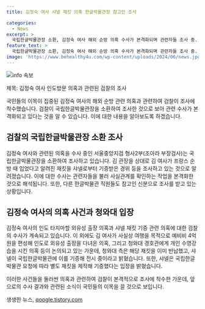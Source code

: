 ```yaml
---
title: 김정숙 여사 샤넬 재킷 의혹 한글박물관장 참고인 조사

categories:
  - News
excerpt: >
  국립한글박물관장 소환, 김정숙 여사 해외 순방 의혹 수사가 본격화되며 관련자들 조사 중. 검찰, 김 여사가 프랑스 순방 때 입었다는 샤넬 재킷 관련 조사 중. 의혹 외에도 여행 목적의 외유성 출장, 개인 수영강습 등 혐의 제기됨. 해당 의혹을 검찰에 고발한 서울시의원 이종배는 김 여사에 대한 수사가 진행 중이며, 형사2부가 본격적으로 수사에 착수하고 있음을 밝혔다.
feature_text: >
  국립한글박물관장 소환, 김정숙 여사 해외 순방 의혹 수사가 본격화되며 관련자들 조사 중. 검찰, 김 여사가 프랑스 순방 때 입었다는 샤넬 재킷 관련 조사 중. 의혹 외에도 여행 목적의 외유성 출장, 개인 수영강습 등 혐의 제기됨. 해당 의혹을 검찰에 고발한 서울시의원 이종배는 김 여사에 대한 수사가 진행 중이며, 형사2부가 본격적으로 수사에 착수하고 있음을 밝혔다.
image: 'https://www.behealthy4u.com/wp-content/uploads/2024/06/news.jpg'
---
```


<p><img src="https://www.behealthy4u.com/wp-content/uploads/2024/06/news.jpg" alt="info 속보" /></p>

<p>제목: 김정숙 여사 인도방문 의혹과 관련된 검찰의 조사</p>

<p>국민들의 이목이 집중된 김정숙 여사의 해외 순방 관련 의혹과 관련하여 검찰이 조사에 착수했습니다. 검찰이 국립한글박물관장을 소환하여 조사한 것으로 보아 관련 수사가 본격화되고 있다는 것을 알 수 있습니다. 이에 대한 내용을 알아보도록 하겠습니다. </p>

<h2 data-ke-size="size26">검찰의 국립한글박물관장 소환 조사</h2>

<p>김정숙 여사와 관련된 의혹을 수사 중인 서울중앙지검 형사2부(조아라 부장검사)는 국립한글박물관장을 소환하여 조사하고 있습니다. 김 관장을 상대로 김 여사가 프랑스 순방 때 입었다고 알려진 재킷을 샤넬로부터 기증받은 경위 등을 조사하고 있는 것으로 알려졌습니다. 이에 대한 수사는 관련자들을 불러 사실관계를 확인하는 작업을 본격화한 것으로 해석됩니다. 또한, 다른 한글박물관 직원들도 참고인 신분으로 조사를 받고 있는 상황입니다.</p>

<h2 data-ke-size="size26">김정숙 여사의 의혹 사건과 청와대 입장</h2>

<p>김정숙 여사의 인도 타지마할 외유성 출장 의혹과 샤넬 재킷 기증 관련 의혹에 대한 검찰의 수사가 계속되고 있습니다. 이 외에도 김 여사가 사실상 여행을 목적으로 예비비 4억 원을 편성해 인도로 외유성 출장을 다녀온 의혹, 그리고 청와대 경호관에게 개인 수영강습을 시킨 의혹 등이 논의되고 있는 가운데, 청와대 측은 해당 재킷을 이미 반납했고, 샤넬이 국립한글박물관에 이를 기증해 전시 중이라고 밝혔습니다. 또한, 샤넬은 국립한글박물관 요청에 따라 별도 재킷을 제작해 기증했다는 입장을 밝혔습니다.</p>

<p>이러한 사건들을 둘러싼 의혹과 관련하여 검찰이 본격적으로 조사에 착수한 가운데, 앞으로의 수사 결과와 관련된 소식이 국민들의 이목을 끌 것으로 보입니다.</p>
생생한 뉴스, <a href="https://qoogle.tistory.com" rel="dofollow">qoogle.tistory.com</a>


